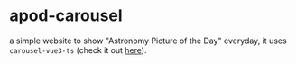 # apod-carousel

a simple website to show "Astronomy Picture of the Day" everyday, it uses `carousel-vue3-ts` (check it out [here](https://github.com/e-adela/carousel)).
